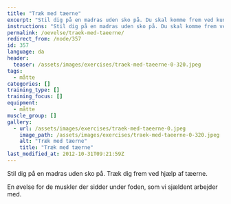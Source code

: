 ```yaml
---
title: "Træk med tæerne"
excerpt: "Stil dig på en madras uden sko på. Du skal komme frem ved kun at trække dig frem med tæerne. Hvor hurtigt kan du egentlig gøre det?"
instructions: "Stil dig på en madras uden sko på. Du skal komme frem ved kun at trække dig frem med tæerne. Hvor hurtigt kan du egentlig gøre det?"
permalink: /oevelse/traek-med-taeerne/
redirect_from: /node/357
id: 357
language: da
header:
  teaser: /assets/images/exercises/traek-med-taeerne-0-320.jpeg
tags:
  - måtte
categories: []
training_type: [] 
training_focus: []
equipment:
  - måtte
muscle_group: []
gallery:
  - url: /assets/images/exercises/traek-med-taeerne-0.jpeg
    image_path: /assets/images/exercises/traek-med-taeerne-0-320.jpeg
    alt: "Træk med tæerne"
    title: "Træk med tæerne"
last_modified_at: 2012-10-31T09:21:59Z
---
```


Stil dig på en madras uden sko på. Træk dig frem ved hjælp af tæerne.

En øvelse for de muskler der sidder under foden, som vi sjældent arbejder med.

